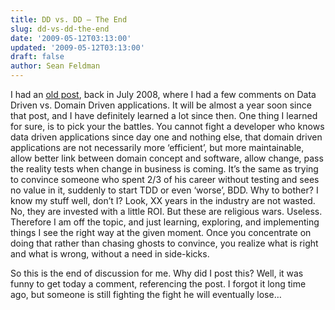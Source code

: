```yaml
---
title: DD vs. DD – The End
slug: dd-vs-dd-the-end
date: '2009-05-12T03:13:00'
updated: '2009-05-12T03:13:00'
draft: false
author: Sean Feldman
---
```



I had an [old post](http://weblogs.asp.net/sfeldman/archive/2008/07/17/data-driven-or-domain-driven-application.aspx), back in July 2008, where I had a few comments on Data Driven vs. Domain Driven applications. It will be almost a year soon since that post, and I have definitely learned a lot since then. One thing I learned for sure, is to pick your the battles. You cannot fight a developer who knows data driven applications since day one and nothing else, that domain driven applications are not necessarily more ‘efficient’, but more maintainable, allow better link between domain concept and software, allow change, pass the reality tests when change in business is coming. It’s the same as trying to convince someone who spent 2/3 of his career without testing and sees no value in it, suddenly to start TDD or even ‘worse’, BDD. Why to bother? I know my stuff well, don’t I? Look, XX years in the industry are not wasted. No, they are invested with a little ROI. But these are religious wars. Useless. Therefore I am off the topic, and just learning, exploring, and implementing things I see the right way at the given moment. Once you concentrate on doing that rather than chasing ghosts to convince, you realize what is right and what is wrong, without a need in side-kicks.

So this is the end of discussion for me. Why did I post this? Well, it was funny to get today a comment, referencing the post. I forgot it long time ago, but someone is still fighting the fight he will eventually lose…


